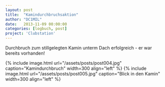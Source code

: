 ```yaml
---
layout: post
title:  "Kamindurchbruchsaktion"
author: "DC1MIL"
date:   2013-11-09 00:00:00
categories: [logbuch, post]
project: 'Clubstation'
---
```


Durchbruch zum stillgelegten Kamin unterm Dach erfolgreich - er war bereits vorhanden! 

{% include image.html url="/assets/posts/post004.jpg" caption="Kamindurchbruch" width=300 align="left" %} 
{% include image.html url="/assets/posts/post005.jpg" caption="Blick in den Kamin" width=300 align="left" %}
<br style="clear: both;"> 

